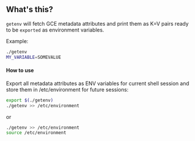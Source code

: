 ## What's this?
`getenv` will fetch GCE metadata attributes and print them as K=V pairs ready to be `exported` as environment variables.

Example:
```bash
./getenv
MY_VARIABLE=SOMEVALUE
```

#### How to use

Export all metadata attributes as ENV variables for current shell session and store them in /etc/environment for future sessions:
```bash
export $(./getenv)
./getenv >> /etc/environment
```
or
```bash
./getenv >> /etc/environment
source /etc/environment
```